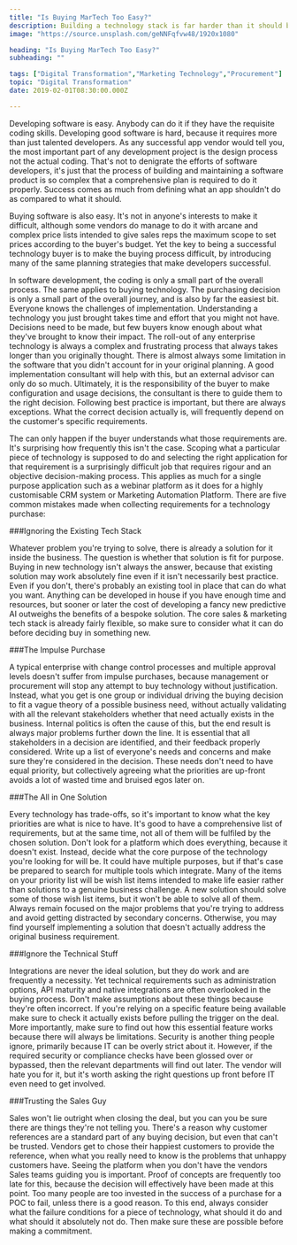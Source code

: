 ```yaml
---
title: "Is Buying MarTech Too Easy?"
description: Building a technology stack is far harder than it should be, but for many buyers, it's probably not hard enough.
image: "https://source.unsplash.com/geNNFqfvw48/1920x1080"

heading: "Is Buying MarTech Too Easy?"
subheading: ""

tags: ["Digital Transformation","Marketing Technology","Procurement"]
topic: "Digital Transformation"
date: 2019-02-01T08:30:00.000Z

---
```

Developing software is easy. Anybody can do it if they have the requisite coding skills. Developing good software is hard, because it requires more than just talented developers. As any successful app vendor would tell you, the most important part of any development project is the design process not the actual coding. That's not to denigrate the efforts of software developers, it's just that the process of building and maintaining a software product is so complex that a comprehensive plan is required to do it properly. Success comes as much from defining what an app shouldn't do as compared to what it should.   

Buying software is also easy. It's not in anyone's interests to make it difficult, although some vendors do manage to do it with arcane and complex price lists intended to give sales reps the maximum scope to set prices according to the buyer's budget. Yet the key to being a successful technology buyer is to make the buying process difficult, by introducing many of the same planning strategies that make developers successful.  

In software development, the coding is only a small part of the overall process. The same applies to buying technology. The purchasing decision is only a small part of the overall journey, and is also by far the easiest bit. Everyone knows the challenges of implementation. Understanding a technology you just brought takes time and effort that you might not have. Decisions need to be made, but few buyers know enough about what they've brought to know their impact. The roll-out of any enterprise technology is always a complex and frustrating process that always takes longer than you originally thought.  There is almost always some limitation in the software that you didn't account for in your original planning. A good implementation consultant will help with this, but an external advisor can only do so much. Ultimately, it is the responsibility of the buyer to make configuration and usage decisions, the consultant is there to guide them to the right decision. Following best practice is important, but there are always exceptions. What the correct decision actually is, will frequently depend on the customer's specific requirements.  

The can only happen if the buyer understands what those requirements are. It's surprising how frequently this isn't the case. Scoping what a particular piece of technology is supposed to do and selecting the right application for that requirement is a surprisingly difficult job that requires rigour and an objective decision-making process. This applies as much for a single purpose application such as a webinar platform as it does for a highly customisable CRM system or Marketing Automation Platform. There are five common mistakes made when collecting requirements for a technology purchase: 

###Ignoring the Existing Tech Stack 

Whatever problem you're trying to solve, there is already a solution for it inside the business. The question is whether that solution is fit for purpose. Buying in new technology isn't always the answer, because that existing solution may work absolutely fine even if it isn't necessarily best practice. Even if you don't, there's probably an existing tool in place that can do what you want. Anything can be developed in house if you have enough time and resources, but sooner or later the cost of developing a fancy new predictive AI outweighs the benefits of a bespoke solution. The core sales & marketing tech stack is already fairly flexible, so make sure to consider what it can do before deciding buy in something new. 

###The Impulse Purchase 

A typical enterprise with change control processes and multiple approval levels doesn't suffer from impulse purchases, because management or procurement will stop any attempt to buy technology without justification. Instead, what you get is one group or individual driving the buying decision to fit a vague theory of a possible business need, without actually validating with all the relevant stakeholders whether that need actually exists in the business. Internal politics is often the cause of this, but the end result is always major problems further down the line. It is essential that all stakeholders in a decision are identified, and their feedback properly considered. Write up a list of everyone's needs and concerns and make sure they're considered in the decision. These needs don't need to have equal priority, but collectively agreeing what the priorities are up-front avoids a lot of wasted time and bruised egos later on.  

###The All in One Solution 

Every technology has trade-offs, so it's important to know what the key priorities are what is nice to have. It's good to have a comprehensive list of requirements, but at the same time, not all of them will be fulfiled by the chosen solution. Don't look for a platform which does everything, because it doesn't exist. Instead, decide what the core purpose of the technology you're looking for will be. It could have multiple purposes, but if that's case be prepared to search for multiple tools which integrate. Many of the items on your priority list will be wish list items intended to make life easier rather than solutions to a genuine business challenge. A new solution should solve some of those wish list items, but it won't be able to solve all of them. Always remain focused on the major problems that you're trying to address and avoid getting distracted by secondary concerns. Otherwise, you may find yourself implementing a solution that doesn't actually address the original business requirement.

###Ignore the Technical Stuff

Integrations are never the ideal solution, but they do work and are frequently a necessity. Yet technical requirements such as administration options, API maturity and native integrations are often overlooked in the buying process. Don't make assumptions about these things because they're often incorrect. If you're relying on a specific feature being available make sure to check it actually exists before pulling the trigger on the deal. More importantly, make sure to find out how this essential feature works because there will always be limitations. Security is another thing people ignore, primarily because IT can be overly strict about it. However, if the required security or compliance checks have been glossed over or bypassed, then the relevant departments will find out later. The vendor will hate you for it, but it's worth asking the right questions up front before IT even need to get involved. 

###Trusting the Sales Guy 

Sales won't lie outright when closing the deal, but you can you be sure there are things they're not telling you. There's a reason why customer references are a standard part of any buying decision, but even that can't be trusted. Vendors get to chose their happiest customers to provide the reference, when what you really need to know is the problems that unhappy customers have. Seeing the platform when you don't have the vendors Sales teams guiding you is important. Proof of concepts are frequently too late for this, because the decision will effectively have been made at this point. Too many people are too invested in the success of a purchase for a POC to fail, unless there is a good reason. To this end, always consider what the failure conditions for a piece of technology, what should it do and what should it absolutely not do. Then make sure these are possible before making a commitment. 
